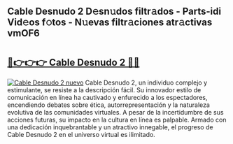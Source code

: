 ## Cable Desnudo 2 D𝚎sn𝚞dos filtr𝚊dos - Parts-idi Vid𝚎os f𝚘tos - N𝚞evas filtr𝚊ciones atr𝚊ctivas vmOF6

# <h2><a href="http://mbbdf7x.tromn.icu/?c=Cable+Desnudo+2">🔗👉👉👉 Cable Desnudo 2 🔗🔗</a></h2>

[![Cable Desnudo 2 nuevo](https://i.imgur.com/pEAQMta.gif)](http://mbbdf7x.tromn.icu/?c=Cable+Desnudo+2)
Cable Desnudo 2, un individuo complejo y estimulante, se resiste a la descripción fácil. Su innovador estilo de comunicación en línea ha cautivado y enfurecido a los espectadores, encendiendo debates sobre ética, autorrepresentación y la naturaleza evolutiva de las comunidades virtuales. A pesar de la incertidumbre de sus acciones futuras, su impacto en la cultura en línea es palpable. Armado con una dedicación inquebrantable y un atractivo innegable, el progreso de Cable Desnudo 2 en el universo virtual es ilimitado.
